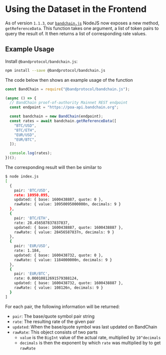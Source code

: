 <!--
order: 3
-->

# Using the Dataset in the Frontend

As of version `1.1.3`, our [`bandchain.js`](https://www.npmjs.com/package/@bandprotocol/bandchain.js) NodeJS now exposes a new method, `getReferenceData`. This function takes one argument, a list of token pairs to query the result of. It then returns a list of corresponding rate values.

## Example Usage

Install `@bandprotocol/bandchain.js`:

```bash
npm install --save @bandprotocol/bandchain.js
```

The code below then shows an example usage of the function

```js
const BandChain = require("@bandprotocol/bandchain.js");

(async () => {
  // BandChain proof-of-authority Mainnet REST endpoint
  const endpoint = "https://poa-api.bandchain.org";

  const bandchain = new BandChain(endpoint);
  const rates = await bandchain.getReferenceData([
    "BTC/USD",
    "BTC/ETH",
    "EUR/USD",
    "EUR/BTC",
  ]);

  console.log(rates);
})();
```

The corresponding result will then be similar to

```bash
$ node index.js
[
  {
    pair: 'BTC/USD',
    rate: 10950.095,
    updated: { base: 1600438887, quote: 0 },
    rawRate: { value: 10950095000000n, decimals: 9 }
  },
  {
    pair: 'BTC/ETH',
    rate: 28.456587837837837,
    updated: { base: 1600438887, quote: 1600438887 },
    rawRate: { value: 28456587837n, decimals: 9 }
  },
  {
    pair: 'EUR/USD',
    rate: 1.184,
    updated: { base: 1600438732, quote: 0 },
    rawRate: { value: 1184000000n, decimals: 9 }
  },
  {
    pair: 'EUR/BTC',
    rate: 0.00010812691579388124,
    updated: { base: 1600438732, quote: 1600438887 },
    rawRate: { value: 108126n, decimals: 9 }
  }
]
```

For each pair, the following information will be returned:

- `pair`: The base/quote symbol pair string
- `rate`: The resulting rate of the given pair
- `updated`: When the base/quote symbol was last updated on BandChain
- `rawRate`: This object consists of two parts
  - `value` is the `BigInt` value of the actual rate, multiplied by `10^decimals`
  - `decimals` is then the exponent by which `rate` was multiplied by to get `rawRate`
